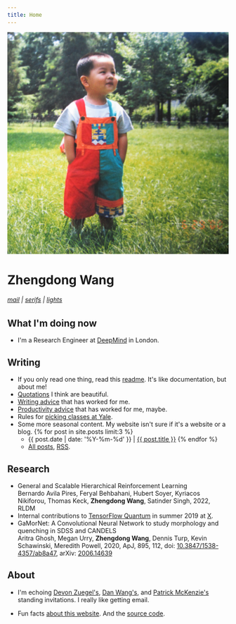 ```yaml
---
title: Home
---
```


![image](assets/images/grass_crop.jpg)

<!-- THERE IS A BUG IF YOU PRESS LIGHTS AND SERIFS -->

# Zhengdong Wang

<h6>
  <a href='mailto:zhengdong.wang@gmail.com'>mail</a> |
  <!-- <a href='assets/documents/zhengdong_wang_resume.pdf'>resume</a> | -->
  <!-- <a href='http://github.com/ZhengdongWang'>git</a> | -->
  <a href='#' onclick='toggle_sans();return false;'>serifs</a> |
  <a href='#' onclick='toggle_dark();return false;'>lights</a>
</h6>

## What I'm doing now

* I'm a Research Engineer at [DeepMind](https://deepmind.com) in London.

## Writing

* If you only read one thing, read this [readme](readme). It's like documentation, but about me!
* [Quotations](quotes) I think are beautiful.
* [Writing advice](writing) that has worked for me.
* [Productivity advice](productivity) that has worked for me, maybe.
* Rules for [picking classes at Yale](bluebook).
* Some more seasonal content. My website isn't sure if it's a website or a blog. {% for post in site.posts limit:3 %}
  * {{ post.date | date: '%Y-%m-%d' }} \| [{{ post.title }}]({{post.url}}) {% endfor %}
  * [All posts](blog), [RSS](/feed.xml).

## Research

* General and Scalable Hierarchical Reinforcement Learning\
Bernardo Avila Pires, Feryal Behbahani, Hubert Soyer, Kyriacos Nikiforou, Thomas
Keck, **Zhengdong Wang**, Satinder Singh, 2022, RLDM
* Internal contributions to [TensorFlow Quantum](https://www.tensorflow.org/quantum) in summer 2019 at [X](https://x.company).
* GaMorNet: A Convolutional Neural Network to study morphology and quenching in SDSS and CANDELS\
Aritra Ghosh, Megan Urry, **Zhengdong Wang**, Dennis Turp, Kevin Schawinski, Meredith Powell, 2020, ApJ, 895, 112, doi: [10.3847/1538-4357/ab8a47](https://doi.org/10.3847/1538-4357/ab8a47), arXiv: [2006.14639](https://arxiv.org/abs/2006.14639)

## About

* I'm echoing [Devon Zuegel's](https://devonzuegel.com/page/contact), [Dan Wang's](https://danwang.co/contact), and [Patrick McKenzie's](https://www.kalzumeus.com/standing-invitation) standing invitations. I really like getting email.
<!-- * [Giving](giving). -->
* Fun facts [about this website](about). And the [source code](https://github.com/ZhengdongWang/zhengdongwang.com).
